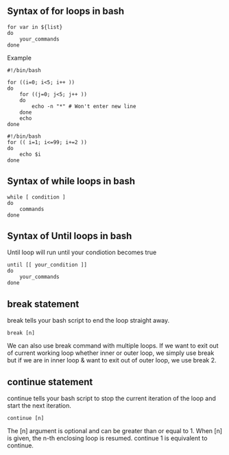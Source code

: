 ## Syntax of for loops in bash

```
for var in ${list}
do
    your_commands
done
```

Example

```
#!/bin/bash

for ((i=0; i<5; i++ ))
do
    for ((j=0; j<5; j++ ))
    do
        echo -n "*" # Won't enter new line
    done
    echo
done
```

```
#!/bin/bash
for (( i=1; i<=99; i+=2 ))
do
    echo $i
done
```

## Syntax of while loops in bash

```
while [ condition ]
do
    commands
done
```

## Syntax of Until loops in bash

Until loop will run until your condiotion becomes true

```
until [[ your_condition ]]
do
    your_commands
done
```

## break statement

break tells your bash script to end the loop straight away.

```
break [n]
```

We can also use break command with multiple loops. If we want to exit out of current working loop whether inner or outer loop, we simply use break but if we are in inner loop & want to exit out of outer loop, we use break 2.

## continue statement

continue tells your bash script to stop the current iteration of the loop and start the next iteration.

```
continue [n]
```

The [n] argument is optional and can be greater than or equal to 1. When [n] is given, the n-th enclosing loop is resumed. continue 1 is equivalent to continue.
